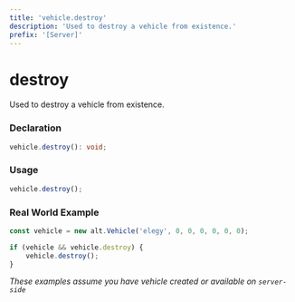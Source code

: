 ```yaml
---
title: 'vehicle.destroy'
description: 'Used to destroy a vehicle from existence.'
prefix: '[Server]'
---
```


# destroy

Used to destroy a vehicle from existence.

### Declaration

```typescript
vehicle.destroy(): void;
```

### Usage

```js
vehicle.destroy();
```

### Real World Example

```js
const vehicle = new alt.Vehicle('elegy', 0, 0, 0, 0, 0, 0);

if (vehicle && vehicle.destroy) {
    vehicle.destroy();
}
```

_These examples assume you have vehicle created or available on `server-side`_